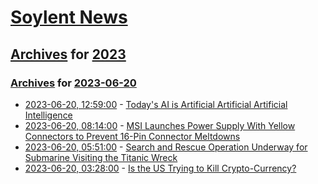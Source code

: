 # [Soylent News](../../../README.md)

## [Archives](../../index.md) for [2023](../index.md)

### [Archives](../../index.md) for [2023-06-20](index.md)

* [2023-06-20, 12:59:00](https://soylentnews.org/article.pl?sid=23/06/20/0123240&from=rss) - [Today's AI is Artificial Artificial Artificial Intelligence](https://soylentnews.org/article.pl?sid=23/06/20/0123240&from=rss)
* [2023-06-20, 08:14:00](https://soylentnews.org/article.pl?sid=23/06/19/185201&from=rss) - [MSI Launches Power Supply With Yellow Connectors to Prevent 16-Pin Connector Meltdowns](https://soylentnews.org/article.pl?sid=23/06/19/185201&from=rss)
* [2023-06-20, 05:51:00](https://soylentnews.org/article.pl?sid=23/06/20/0158238&from=rss) - [Search and Rescue Operation Underway for Submarine Visiting the Titanic Wreck](https://soylentnews.org/article.pl?sid=23/06/20/0158238&from=rss)
* [2023-06-20, 03:28:00](https://soylentnews.org/article.pl?sid=23/06/19/169217&from=rss) - [Is the US Trying to Kill Crypto-Currency?](https://soylentnews.org/article.pl?sid=23/06/19/169217&from=rss)
